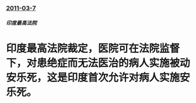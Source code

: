 ### [2011-03-7](/zh/news/2011/03/7/index.md)

##### 印度最高法院
# 印度最高法院裁定，医院可在法院监督下，对患绝症而无法医治的病人实施被动安乐死，这是印度首次允许对病人实施安乐死。



